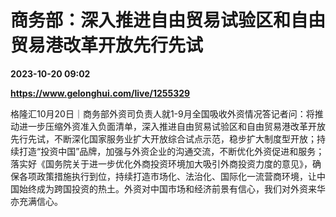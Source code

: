 # 商务部：深入推进自由贸易试验区和自由贸易港改革开放先行先试

**2023-10-20 09:02**

**https://www.gelonghui.com/live/1255329**

格隆汇10月20日｜商务部外资司负责人就1-9月全国吸收外资情况答记者问：将推动进一步压缩外资准入负面清单，深入推进自由贸易试验区和自由贸易港改革开放先行先试，不断深化国家服务业扩大开放综合试点示范，稳步扩大制度型开放；持续打造“投资中国”品牌，加强与外资企业的沟通交流，不断优化外资促进和服务；落实好《国务院关于进一步优化外商投资环境加大吸引外商投资力度的意见》，确保各项政策措施执行到位，持续打造市场化、法治化、国际化一流营商环境，让中国始终成为跨国投资的热土。外资对中国市场和经济前景有信心，我们对外资来华亦充满信心。